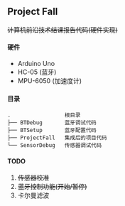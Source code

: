 ## Project Fall

~~计算机前沿技术结课报告代码(硬件实现)~~

#### 硬件

- Arduino Uno
- HC-05 (蓝牙)
- MPU-6050 (加速度计)

#### 目录

```
.                 根目录
├── BTDebug       蓝牙调试代码
├── BTSetup       蓝牙配置代码
├── ProjectFall   集成后的项目代码
└── SensorDebug   传感器调试代码
```

#### TODO

1. ~~传感器校准~~
2. ~~蓝牙控制功能(开始/暂停)~~
3. 卡尔曼滤波
